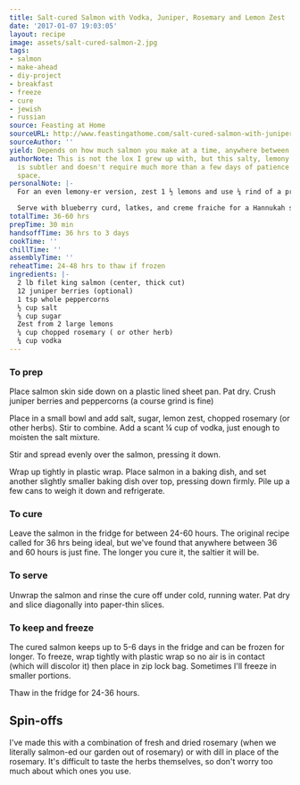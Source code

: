 ```yaml
---
title: Salt-cured Salmon with Vodka, Juniper, Rosemary and Lemon Zest
date: '2017-01-07 19:03:05'
layout: recipe
image: assets/salt-cured-salmon-2.jpg
tags:
- salmon
- make-ahead
- diy-project
- breakfast
- freeze
- cure
- jewish
- russian
source: Feasting at Home
sourceURL: http://www.feastingathome.com/salt-cured-salmon-with-juniper-and-vodka/
sourceAuthor: ''
yield: Depends on how much salmon you make at a time, anywhere between ½ lb to 2 lb.
authorNote: This is not the lox I grew up with, but this salty, lemony cured salmon
  is subtler and doesn't require much more than a few days of patience and fridge
  space.
personalNote: |-
  For an even lemony-er version, zest 1 ½ lemons and use ¼ rind of a preserved lemon.

  Serve with blueberry curd, latkes, and creme fraiche for a Hannukah spin, or Nordic style, with rye crostini, pickled fennel bulb, mustard seeds and creme fraiche (pictured).
totalTime: 36-60 hrs
prepTime: 30 min
handsoffTime: 36 hrs to 3 days
cookTime: ''
chillTime: ''
assemblyTime: ''
reheatTime: 24-48 hrs to thaw if frozen
ingredients: |-
  2 lb filet king salmon (center, thick cut)
  12 juniper berries (optional)
  1 tsp whole peppercorns
  ½ cup salt
  ⅛ cup sugar
  Zest from 2 large lemons
  ¼ cup chopped rosemary ( or other herb)
  ¼ cup vodka
---
```

### To prep

Place salmon skin side down on a plastic lined sheet pan. Pat dry. Crush juniper berries and peppercorns (a course grind is fine)

Place in a small bowl and add salt, sugar, lemon zest, chopped rosemary (or other herbs). Stir to combine. Add a scant ¼ cup of vodka, just enough to moisten the salt mixture.

Stir and spread evenly over the salmon, pressing it down.

Wrap up tightly in plastic wrap. Place salmon in a baking dish, and set another slightly smaller baking dish over top, pressing down firmly. Pile up a few cans to weigh it down and refrigerate.

### To cure

Leave the salmon in the fridge for between 24-60 hours. The original recipe called for 36 hrs being ideal, but we've found that anywhere between 36 and 60 hours is just fine. The longer you cure it, the saltier it will be.

### To serve

Unwrap the salmon and rinse the cure off under cold, running water. Pat dry and slice diagonally into paper-thin slices.

### To keep and freeze

The cured salmon keeps up to 5-6 days in the fridge and can be frozen for longer. To freeze, wrap tightly with plastic wrap so no air is in contact (which will discolor it) then place in zip lock bag. Sometimes I'll freeze in smaller portions.

Thaw in the fridge for 24-36 hours.

## Spin-offs

I've made this with a combination of fresh and dried rosemary (when we literally salmon-ed our garden out of rosemary) or with dill in place of the rosemary. It's difficult to taste the herbs themselves, so don't worry too much about which ones you use.